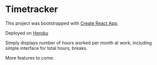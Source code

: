 # Timetracker
This project was bootstrapped with [Create React App](https://github.com/facebookincubator/create-react-app).

Deployed on [Heroku](https://timesheet-brainnwave.herokuapp.com)

Simply displays number of hours worked per month at work, including simple interface for total hours, breaks.

More features to come.

